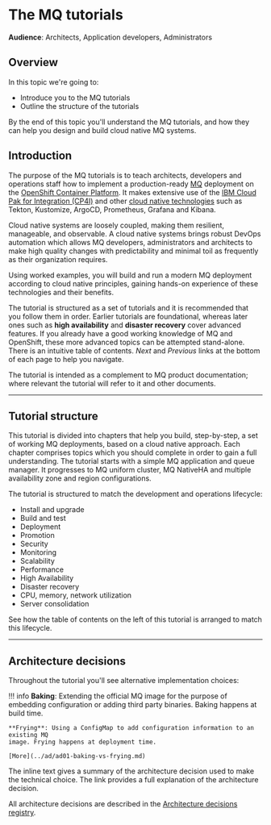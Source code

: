 # The MQ tutorials

**Audience**: Architects, Application developers, Administrators

## Overview

In this topic we're going to:

* Introduce you to the MQ tutorials
* Outline the structure of the tutorials

By the end of this topic you'll understand the MQ tutorials, and how they
can help you design and build cloud native MQ systems.

## Introduction

The purpose of the MQ tutorials is to teach architects, developers and operations
staff how to implement a production-ready [MQ](https://www.ibm.com/products/mq)
deployment on the [OpenShift Container Platform](http://openshift.com). It makes
extensive use of the [IBM Cloud Pak for Integration
(CP4I)](https://cloud.ibm.com/docs/cloud-pak-integration) and other [cloud
native technologies]((https://landscape.cncf.io/)) such as Tekton, Kustomize,
ArgoCD, Prometheus, Grafana and Kibana.

Cloud native systems are loosely coupled, making them resilient, manageable, and
observable. A cloud native systems brings robust DevOps automation which allows
MQ developers, administrators and architects to make high quality changes with
predictability and minimal toil as frequently as their organization requires.

Using worked examples, you will build and run a modern MQ deployment according
to cloud native principles, gaining hands-on experience of these technologies
and their benefits.

The tutorial is structured as a set of tutorials and it is recommended that you
follow them in order.  Earlier tutorials are foundational, whereas later ones
such as **high availability** and **disaster recovery** cover advanced features.
If you already have a good working knowledge of MQ and OpenShift, these
more advanced topics can be attempted stand-alone. There is an intuitive table
of contents. *Next* and *Previous* links at the bottom of each page to help you
navigate.

The tutorial is intended as a complement to MQ product documentation; where
relevant the tutorial will refer to it and other documents.

---

## Tutorial structure

This tutorial is divided into chapters that help you build, step-by-step, a set of
working MQ deployments, based on a cloud native approach. Each chapter comprises
topics which you should complete in order to gain a full understanding. The
tutorial starts with a simple MQ application and queue manager. It progresses to MQ
uniform cluster, MQ NativeHA and multiple availability zone and region
configurations.

The tutorial is structured to match the development and operations lifecycle:

* Install and upgrade
* Build and test
* Deployment
* Promotion
* Security
* Monitoring
* Scalability
* Performance
* High Availability
* Disaster recovery
* CPU, memory, network utilization
* Server consolidation

See how the table of contents on the left of this tutorial is arranged to match
this lifecycle.

---

## Architecture decisions

Throughout the tutorial you'll see alternative implementation choices:

!!! info
    **Baking**: Extending the official MQ image for the purpose of embedding
    configuration or adding third party binaries. Baking happens at build time.

    **Frying**: Using a ConfigMap to add configuration information to an existing MQ
    image. Frying happens at deployment time.

    [More](../ad/ad01-baking-vs-frying.md)

The inline text gives a summary of the architecture decision used to make the
technical choice. The link provides a full explanation of the architecture
decision.

All architecture decisions are described in the [Architecture decisions
registry](../ad/index.md).

